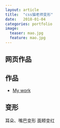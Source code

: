 ```yaml
---
layout: article
title:  "css猫老师变形"
date:   2018-01-04
categories: portfolio
image:
  teaser: mao.jpg
  feature: mao.jpg
---
```


## 网页作品

## 作品

- <a href="https://jsyucker.github.io/portfolio/cssanimation/index.html" target="_blank">My work</a>

## 变形
耳朵、嘴巴变形
面颊变红




